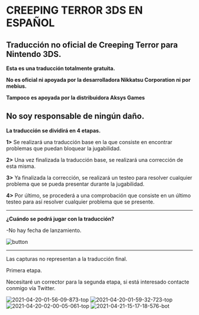 # CREEPING TERROR 3DS EN ESPAÑOL
Traducción no oficial de Creeping Terror para Nintendo 3DS.
-------------------------------------------

**Esta es una traducción totalmente gratuita.**

**No es oficial ni apoyada por la desarrolladora Nikkatsu Corporation ni por mebius.**

**Tampoco es apoyada por la distribuidora Aksys Games**

**No soy responsable de ningún daño.**
-------------------------------------------

**La traducción se dividirá en 4 etapas.**

**1>** Se realizará una traducción base en la que consiste en encontrar problemas que puedan bloquear la jugabilidad.

**2>** Una vez finalizada la traducción base, se realizará una corrección de esta misma.

**3>** Ya finalizada la corrección, se realizará un testeo para resolver cualquier problema que se pueda presentar durante la jugabilidad.

**4>** Por último, se procederá a una comprobación que consiste en un último testeo para así resolver cualquier problema que se presente.

-------------------------------------------

**¿Cuándo se podrá jugar con la traducción?**

-No hay fecha de lanzamiento.

<img src="http://www.yarntomato.com/percentbarmaker/button.php?barPosition=20&leftFill=%2399CC66" alt="button" border="0">

-------------------------------------------
Las capturas no representan a la traducción final.

Primera etapa.

Necesitaré un corrector para la segunda etapa, si está interesado contacte conmigo vía Twitter.

<img src="https://i.ibb.co/vq0bjnL/2021-04-20-01-56-09-873-top.png" alt="2021-04-20-01-56-09-873-top" border="0"></a>
<img src="https://i.ibb.co/MVL1C50/2021-04-20-01-59-32-723-top.png" alt="2021-04-20-01-59-32-723-top" border="0"></a>
<img src="https://i.ibb.co/yF63YNZ/2021-04-20-02-00-05-061-top.png" alt="2021-04-20-02-00-05-061-top" border="0"></a>
<img src="https://i.ibb.co/yFPbdmQ/2021-04-21-15-17-18-576-bot.png" alt="2021-04-21-15-17-18-576-bot" border="0"></a>
